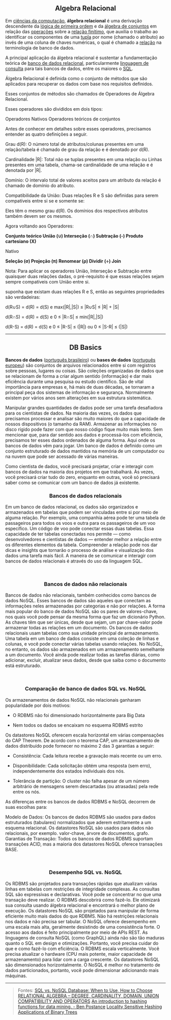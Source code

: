 <center> <h2>Algebra Relacional</h2></center>


Em [ciências da computação](https://www.wikiwand.com/pt/Ci%C3%AAncia_da_computa%C3%A7%C3%A3o), **álgebra relacional** é uma derivação descendente da [lógica de primeira ordem](https://www.wikiwand.com/pt/L%C3%B3gica_de_primeira_ordem "Lógica de primeira ordem") e da [álgebra de conjuntos](https://www.wikiwand.com/pt/%C3%81lgebra_de_grupo) em relação das [operações](https://www.wikiwand.com/pt/Opera%C3%A7%C3%A3o_(matem%C3%A1tica)) sobre a [relação finítimo](https://www.wikiwand.com/pt/Rela%C3%A7%C3%A3o_(matem%C3%A1tica)), que auxilia o trabalho ao identificar os componentes de uma [tupla](https://www.wikiwand.com/pt/Tupla) por nome (chamado o atributo) ao invés de uma coluna de chaves numéricas, o qual é chamado a [relação](https://www.wikiwand.com/pt/Rela%C3%A7%C3%A3o_(matem%C3%A1tica) "Relação (matemática)") na terminologia de banco de dados.

A principal aplicação da álgebra relacional é sustentar a fundamentação teórica de [banco de dados relacional](https://www.wikiwand.com/pt/Banco_de_dados_relacional), particularmente [linguagem de consulta](https://www.wikiwand.com/pt/Linguagem_de_consulta "Linguagem de consulta") para tais bancos de dados, entre os maiores o [SQL](https://www.wikiwand.com/pt/SQL).

Álgebra Relacional é definida como o conjunto de métodos que são aplicados para recuperar os dados com base nos requisitos definidos.

Esses conjuntos de métodos são chamados de Operadores de Álgebra Relacional.

Esses operadores são divididos em dois tipos:

Operadores Nativos
Operadores teóricos de conjuntos

Antes de conhecer em detalhes sobre esses operadores, precisamos entender as quatro definições a seguir.

Grau d(R): O número total de atributos/colunas presentes em uma relação/tabela é chamado de grau da relação e é denotado por d(R).

Cardinalidade |R|: Total não se tuplas presentes em uma relação ou Linhas presentes em uma tabela, chama-se cardinalidade de uma relação e é denotada por |R|.

Domínio: O intervalo total de valores aceitos para um atributo da relação é chamado de domínio do atributo.

Compatibilidade da União: Duas relações R e S são definidas para serem compatíveis entre si se e somente se:

Eles têm o mesmo grau d(R).
Os domínios dos respectivos atributos também devem ser os mesmos.


Agora voltando aos Operadores:

**Conjunto teórico
União (∪)
Interseção (∩)
Subtração (-)
Produto cartesiano (X)**

Nativo

**Seleção (σ)
Projeção (π)
Renomear (ρ)
Dividir (÷)
Join**

Nota: Para aplicar os operadores União, Interseção e Subtração entre quaisquer duas relações dadas, o pré-requisito é que essas relações sejam sempre compatíveis com União entre si.

suponha que existam duas relações R e S, então as seguintes propriedades são verdadeiras:

d(R∪S) = d(R) = d(S) e max(|R|,|S|) ≤ |R∪S| ≤ |R| + |S|

d(R∩S) = d(R) = d(S) e 0 ≤ |R∩S| ≤ min(|R|,|S|)

d(R-S) = d(R) = d(S) e 0 ≤ |R-S| ≤ (|R|) ou 0 ≤ |S-R| ≤ (|S|)


___

<center> <h2>DB Basics</h2></center>

**Bancos de dados** ([português brasileiro](https://www.wikiwand.com/pt/Portugu%C3%AAs_brasileiro)) ou **bases de dados** ([português europeu](https://www.wikiwand.com/pt/Portugu%C3%AAs_europeu)) são conjuntos de arquivos relacionados entre si com registros sobre pessoas, lugares ou coisas. São coleções organizadas de dados que se relacionam de forma a criar algum sentido (informação) e dar mais eficiência durante uma pesquisa ou estudo científico. São de vital importância para empresas e, há mais de duas décadas, se tornaram a principal peça dos sistemas de informação e segurança. Normalmente existem por vários anos sem alterações em sua estrutura sistemática.

Manipular grandes quantidades de dados pode ser uma tarefa desafiadora para os cientistas de dados. Na maioria das vezes, os dados que precisamos processar e analisar são muito maiores do que a capacidade de nossos dispositivos (o tamanho da RAM). Armazenar as informações no disco rígido pode fazer com que nosso código fique muito mais lento.
Sem mencionar que, para dar sentido aos dados e processá-los com eficiência, precisamos ter esses dados ordenados de alguma forma. Aqui onde os bancos de dados vêm para jogar.
Um banco de dados é definido como um conjunto estruturado de dados mantidos na memória de um computador ou na nuvem que pode ser acessado de várias maneiras.

Como cientista de dados, você precisará projetar, criar e interagir com bancos de dados na maioria dos projetos em que trabalhará. Às vezes, você precisará criar tudo do zero, enquanto em outras, você só precisará saber como se comunicar com um banco de dados já existente.
<br>
<center> <h3>Bancos de dados relacionais</h3></center>

Em um banco de dados relacional, os dados são organizados e armazenados em tabelas que podem ser vinculadas entre si por meio de alguma relação. Por exemplo, uma companhia aérea pode ter uma tabela de passageiros para todos os voos e outra para os passageiros de um voo específico. Um código de voo pode conectar essas duas tabelas.
Essa capacidade de ter tabelas conectadas nos permite — como desenvolvedores e cientistas de dados — entender melhor a relação entre os diferentes elementos da tabela. Compreender a relação pode nos dar dicas e insights que tornarão o processo de análise e visualização dos dados uma tarefa mais fácil.
A maneira de se comunicar e interagir com bancos de dados relacionais é através do uso da linguagem SQL.

<br>

<center> <h3>Bancos de dados não relacionais</h3></center>

Bancos de dados não relacionais, também conhecidos como bancos de dados NoSQL. Esses bancos de dados são aqueles que conectam as informações neles armazenadas por categorias e não por relações.
A forma mais popular do banco de dados NoSQL são os pares de valores-chave, nos quais você pode pensar da mesma forma que faz um dicionário Python. As chaves têm que ser únicas, desde que sejam, um par chave-valor pode armazenar todas as relações em um documento.
Os bancos de dados relacionais usam tabelas como sua unidade principal de armazenamento. Uma tabela em um banco de dados consiste em uma coleção de linhas e colunas, e você pode conectar várias tabelas usando relações. No NoSQL, no entanto, os dados são armazenados em um armazenamento semelhante a um documento. Você ainda pode realizar todas as tarefas diárias, como adicionar, excluir, atualizar seus dados, desde que saiba como o documento está estruturado.


<br>
<center> <h3>Comparação de banco de dados SQL vs. NoSQL</h3></center>

Os armazenamentos de dados NoSQL não relacionais ganharam popularidade por dois motivos:

- O RDBMS não foi dimensionado horizontalmente para Big Data

- Nem todos os dados se encaixam no esquema RDBMS estrito

Os datastores NoSQL oferecem escala horizontal em várias compensações do CAP Theorem. De acordo com o teorema CAP, um armazenamento de dados distribuído pode fornecer no máximo 2 das 3 garantias a seguir:

- Consistência: Cada leitura recebe a gravação mais recente ou um erro.

- Disponibilidade: Cada solicitação obtém uma resposta (sem erro), independentemente dos estados individuais dos nós.

- Tolerância de partição: O cluster não falha apesar de um número arbitrário de mensagens serem descartadas (ou atrasadas) pela rede entre os nós.


As diferenças entre os bancos de dados RDBMS e NoSQL decorrem de suas escolhas para:

Modelo de Dados: Os bancos de dados RDBMS são usados para dados estruturados (tabulares) normalizados que aderem estritamente a um esquema relacional. Os datastores NoSQL são usados para dados não relacionais, por exemplo. valor-chave, árvore de documentos, grafo.
Garantias de Transação: Todos os bancos de dados RDBMS suportam transações ACID, mas a maioria dos datastores NoSQL oferece transações BASE.

<br>
<center> <h3>Desempenho SQL vs. NoSQL</h3></center>


Os RDBMS são projetados para transações rápidas que atualizam várias linhas em tabelas com restrições de integridade complexas. As consultas SQL são expressivas e declarativas. Você pode se concentrar no que uma transação deve realizar. O RDBMS descobrirá como fazê-lo. Ele otimizará sua consulta usando álgebra relacional e encontrará o melhor plano de execução.
Os datastores NoSQL são projetados para manipular de forma eficiente muito mais dados do que RDBMS. Não há restrições relacionais nos dados e não precisa ser tabular. O NoSQL oferece desempenho em uma escala mais alta, geralmente desistindo de uma consistência forte. O acesso aos dados é feito principalmente por meio de APIs REST. As linguagens de consulta NoSQL (como GraphQL) ainda não são tão maduras quanto o SQL em design e otimizações. Portanto, você precisa cuidar do que e como fazê-lo com eficiência.
O RDBMS escala verticalmente. Você precisa atualizar o hardware (CPU mais potente, maior capacidade de armazenamento) para lidar com a carga crescente.
Os datastores NoSQL são dimensionados horizontalmente. O NoSQL é melhor no tratamento de dados particionados, portanto, você pode dimensionar adicionando mais máquinas.


---

> Fontes:
> [SQL vs. NoSQL Database: When to Use, How to Choose](https://towardsdatascience.com/datastore-choices-sql-vs-nosql-database-ebec24d56106)
> [RELATIONAL ALGEBRA – DEGREE, CARDINALITY, DOMAIN, UNION COMPATIBILITY AND OPERATORS](https://ashutoshtripathi.com/gate/dbms/relational-model/relational-algebra-degree-cardinality-domain-union-compatibility-and-operators/)
> [An introduction to hashing functions for data mining. - Ben Postance](https://bpostance.github.io/posts/introduction-to-hashing/)
> [Locality Sensitive Hashing](https://towardsdatascience.com/understanding-locality-sensitive-hashing-49f6d1f6134)
> [Applications of Binary Trees](https://www.baeldung.com/cs/applications-of-binary-trees)
> 